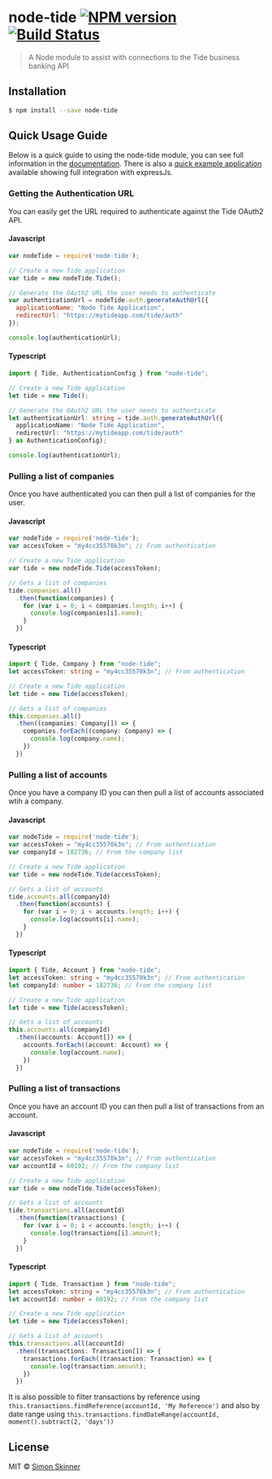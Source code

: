 # node-tide [![NPM version](https://badge.fury.io/js/node-tide.svg)](https://npmjs.org/package/node-tide) [![Build Status](https://travis-ci.org/vultuk/node-tide.svg?branch=master)](https://travis-ci.org/vultuk/node-tide)

> A Node module to assist with connections to the Tide business banking API

## Installation

```sh
$ npm install --save node-tide
```

## Quick Usage Guide

Below is a quick guide to using the node-tide module, you can see full information in the [documentation](./docs/index.md). There is also a [quick example application](https://github.com/vultuk/node-tide-example) available showing full integration with expressJs.

### Getting the Authentication URL

You can easily get the URL required to authenticate against the Tide OAuth2 API.

#### Javascript
```js
var nodeTide = require('node-tide');

// Create a new Tide application
var tide = new nodeTide.Tide();

// Generate the OAuth2 URL the user needs to authenticate
var authenticationUrl = nodeTide.auth.generateAuthUrl({
  applicationName: "Node Tide Application",
  redirectUrl: "https://mytideapp.com/tide/auth"
});

console.log(authenticationUrl);
```

#### Typescript
```ts
import { Tide, AuthenticationConfig } from "node-tide";

// Create a new Tide application
let tide = new Tide();

// Generate the OAuth2 URL the user needs to authenticate
let authenticationUrl: string = tide.auth.generateAuthUrl({
  applicationName: "Node Tide Application",
  redirectUrl: "https://mytideapp.com/tide/auth"
} as AuthenticationConfig);

console.log(authenticationUrl);
```

### Pulling a list of companies

Once you have authenticated you can then pull a list of companies for the user.

#### Javascript
```js
var nodeTide = require('node-tide');
var accessToken = "my4cc35570k3n"; // From authentication

// Create a new Tide application
var tide = new nodeTide.Tide(accessToken);

// Gets a list of companies
tide.companies.all()
  .then(function(companies) {
    for (var i = 0; i < companies.length; i++) {
      console.log(companies[i].name);
    }
  })
```

#### Typescript
```ts
import { Tide, Company } from "node-tide";
let accessToken: string = "my4cc35570k3n"; // From authentication

// Create a new Tide application
let tide = new Tide(accessToken);

// Gets a list of companies
this.companies.all()
  .then((companies: Company[]) => {
    companies.forEach((company: Company) => {
      console.log(company.name);
    })
  })
```

### Pulling a list of accounts

Once you have a company ID you can then pull a list of accounts associated wtih a company.

#### Javascript
```js
var nodeTide = require('node-tide');
var accessToken = "my4cc35570k3n"; // From authentication
var companyId = 182736; // From the company list

// Create a new Tide application
var tide = new nodeTide.Tide(accessToken);

// Gets a list of accounts
tide.accounts.all(companyId)
  .then(function(accounts) {
    for (var i = 0; i < accounts.length; i++) {
      console.log(accounts[i].name);
    }
  })
```

#### Typescript
```ts
import { Tide, Account } from "node-tide";
let accessToken: string = "my4cc35570k3n"; // From authentication
let companyId: number = 182736; // From the company list

// Create a new Tide application
let tide = new Tide(accessToken);

// Gets a list of accounts
this.accounts.all(companyId)
  .then((accounts: Account[]) => {
    accounts.forEach((account: Account) => {
      console.log(account.name);
    })
  })
```

### Pulling a list of transactions

Once you have an account ID you can then pull a list of transactions from an account.

#### Javascript
```js
var nodeTide = require('node-tide');
var accessToken = "my4cc35570k3n"; // From authentication
var accountId = 60192; // From the company list

// Create a new Tide application
var tide = new nodeTide.Tide(accessToken);

// Gets a list of accounts
tide.transactions.all(accountId)
  .then(function(transactions) {
    for (var i = 0; i < accounts.length; i++) {
      console.log(transactions[i].amount);
    }
  })
```

#### Typescript
```ts
import { Tide, Transaction } from "node-tide";
let accessToken: string = "my4cc35570k3n"; // From authentication
let accountId: number = 60192; // From the company list

// Create a new Tide application
let tide = new Tide(accessToken);

// Gets a list of accounts
this.transactions.all(accountId)
  .then((transactions: Transaction[]) => {
    transactions.forEach((transaction: Transaction) => {
      console.log(transaction.amount);
    })
  })
```

It is also possible to filter transactions by reference using `this.transactions.findReference(accountId, 'My Reference')` and also by date range using `this.transactions.findDateRange(accountId, moment().subtract(2, 'days'))`


## License

MIT © [Simon Skinner]()

